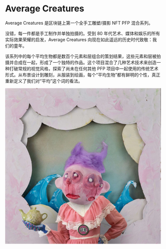 # Average Creatures

Average Creatures 是区块链上第一个全手工雕塑/摄影 NFT PFP 混合系列。

没错，每一件都是手工制作并单独拍摄的。受到 80 年代艺术、媒体和娱乐的所有实际效果荣耀的启发，Average Creatures 向现在如此遥远的历史时代致敬：我们的童年。

该系列中的每个平均生物都是数百个元素和层组合的策划结果，这些元素和层被拍摄并合成在一起，形成了一个独特的作品。这个项目混合了几种艺术技术来创造一种打破常规的视觉风格，探索了尚未在任何其他 PFP 项目中一起使用的传统艺术形式。从布景设计到雕刻，从服装到绘画，每个“平均生物”都有鲜明的个性，真正重新定义了我们对“平均”这个词的看法。

![nft](unnamed.jpg)
